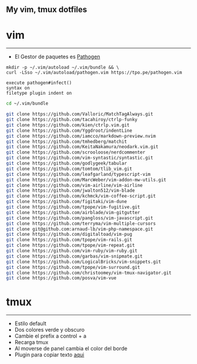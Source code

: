  My vim, tmux dotfiles
---


# vim
---

* El Gestor de paquetes es [Pathogen](https://github.com/tpope/vim-pathogen)
```
mkdir -p ~/.vim/autoload ~/.vim/bundle && \
curl -LSso ~/.vim/autoload/pathogen.vim https://tpo.pe/pathogen.vim

execute pathogen#infect()
syntax on
filetype plugin indent on
```

```bash
cd ~/.vim/bundle

git clone https://github.com/Valloric/MatchTagAlways.git
git clone https://github.com/tacahiroy/ctrlp-funky
git clone https://github.com/kien/ctrlp.vim.git
git clone https://github.com/Yggdroot/indentLine
git clone https://github.com/iamcco/markdown-preview.nvim
git clone https://github.com/tmhedberg/matchit
git clone https://github.com/KeitaNakamura/neodark.vim.git
git clone https://github.com/scrooloose/nerdcommenter
git clone https://github.com/vim-syntastic/syntastic.git
git clone https://github.com/godlygeek/tabular
git clone https://github.com/tomtom/tlib_vim.git
git clone https://github.com/leafgarland/typescript-vim
git clone https://github.com/MarcWeber/vim-addon-mw-utils.git
git clone https://github.com/vim-airline/vim-airline
git clone https://github.com/jwalton512/vim-blade
git clone https://github.com/kchmck/vim-coffee-script.git
git clone https://github.com/figitaki/vim-dune
git clone https://github.com/tpope/vim-fugitive.git
git clone https://github.com/airblade/vim-gitgutter
git clone https://github.com/pangloss/vim-javascript.git
git clone https://github.com/terryma/vim-multiple-cursors
git clone git@github.com:arnaud-lb/vim-php-namespace.git
git clone https://github.com/digitaltoad/vim-pug
git clone https://github.com/tpope/vim-rails.git
git clone https://github.com/tpope/vim-repeat.git
git clone https://github.com/vim-ruby/vim-ruby.git
git clone https://github.com/garbas/vim-snipmate.git
git clone https://github.com/LogicalBricks/vim-snippets.git
git clone https://github.com/tpope/vim-surround.git
git clone https://github.com/christoomey/vim-tmux-navigator.git
git clone https://github.com/posva/vim-vue

```


# tmux
---

* Estilo default
* Dos colores verde y obscuro
* Cambie el prefix a control + a
* Recarga tmux
* Al moverse de panel cambia el color del borde
* Plugin para copiar texto [aqui](https://github.com/tmux-plugins/tmux-yank)

